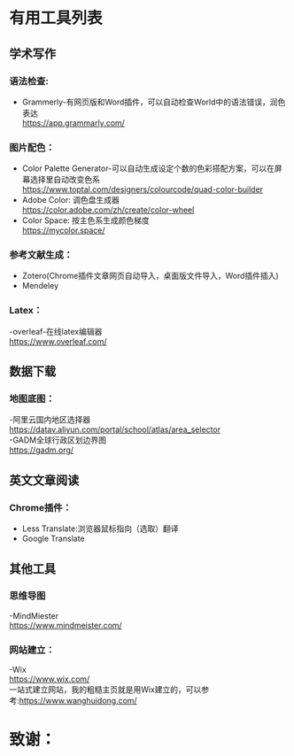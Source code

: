 # 有用工具列表

## 学术写作
### 语法检查:
- Grammerly-有网页版和Word插件，可以自动检查World中的语法错误，润色表达  
  <https://app.grammarly.com/>

### 图片配色：
- Color Palette Generator-可以自动生成设定个数的色彩搭配方案，可以在屏幕选择里自动改变色系  
  <https://www.toptal.com/designers/colourcode/quad-color-builder>  
- Adobe Color: 调色盘生成器  
  <https://color.adobe.com/zh/create/color-wheel>  
- Color Space: 按主色系生成颜色梯度  
  <https://mycolor.space/>  

### 参考文献生成：
- Zotero(Chrome插件文章网页自动导入，桌面版文件导入，Word插件插入)  
- Mendeley  
### Latex：
-overleaf-在线latex编辑器  
 <https://www.overleaf.com/>  

## 数据下载
### 地图底图：
-阿里云国内地区选择器   
<https://datav.aliyun.com/portal/school/atlas/area_selector>  
-GADM全球行政区划边界图   
<https://gadm.org/>  

## 英文文章阅读
### Chrome插件：
- Less Translate:浏览器鼠标指向（选取）翻译  
- Google Translate  

## 其他工具
### 思维导图
-MindMiester  
<https://www.mindmeister.com/>  
### 网站建立：
-Wix   
<https://www.wix.com/>  
 一站式建立网站，我的粗糙主页就是用Wix建立的，可以参考:<https://www.wanghuidong.com/>  

# 致谢：

